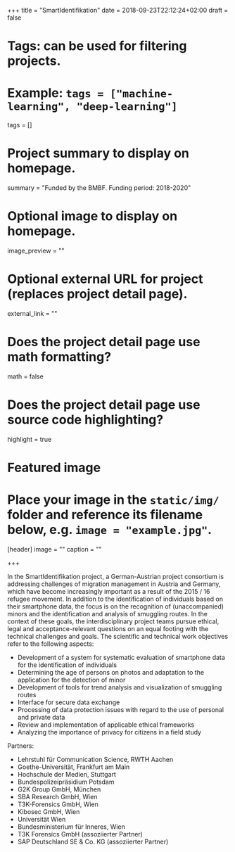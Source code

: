 +++
title = "SmartIdentifikation"
date = 2018-09-23T22:12:24+02:00
draft = false

# Tags: can be used for filtering projects.
# Example: `tags = ["machine-learning", "deep-learning"]`
tags = []

# Project summary to display on homepage.
summary = "Funded by the BMBF. Funding period: 2018-2020"

# Optional image to display on homepage.
image_preview = ""

# Optional external URL for project (replaces project detail page).
external_link = ""

# Does the project detail page use math formatting?
math = false

# Does the project detail page use source code highlighting?
highlight = true

# Featured image
# Place your image in the `static/img/` folder and reference its filename below, e.g. `image = "example.jpg"`.
[header]
image = ""
caption = ""

+++


In the SmartIdentifikation project, a German-Austrian project consortium is addressing challenges of migration management in Austria and Germany, which have become increasingly important as a result of the 2015 / 16 refugee movement. In addition to the identification of individuals based on their smartphone data, the focus is on the recognition of (unaccompanied) minors and the identification and analysis of smuggling routes. In the context of these goals, the interdisciplinary project teams pursue ethical, legal and acceptance-relevant questions on an equal footing with the technical challenges and goals. The scientific and technical work objectives refer to the following aspects:

* Development of a system for systematic evaluation of smartphone data for the identification of individuals
* Determining the age of persons on photos and adaptation to the application for the detection of minor
* Development of tools for trend analysis and visualization of smuggling routes
* Interface for secure data exchange
* Processing of data protection issues with regard to the use of personal and private data
* Review and implementation of applicable ethical frameworks
* Analyzing the importance of privacy for citizens in a field study

Partners:

* Lehrstuhl für Communication Science, RWTH Aachen
* Goethe-Universität, Frankfurt am Main
* Hochschule der Medien, Stuttgart
* Bundespolizeipräsidium Potsdam
* G2K Group GmbH, München
* SBA Research GmbH, Wien
* T3K-Forensics GmbH, Wien
* Kibosec GmbH, Wien
* Universität Wien
* Bundesministerium für Inneres, Wien
* T3K Forensics GmbH (assoziierter Partner)
* SAP Deutschland SE & Co. KG (assoziierter Partner)